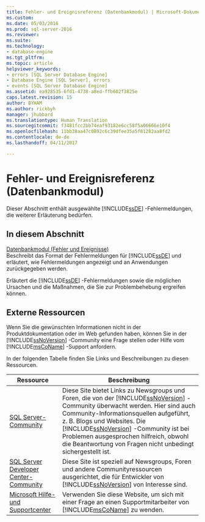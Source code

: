 ```yaml
---
title: Fehler- und Ereignisreferenz (Datenbankmodul) | Microsoft-Dokumentation
ms.custom: 
ms.date: 05/03/2016
ms.prod: sql-server-2016
ms.reviewer: 
ms.suite: 
ms.technology:
- database-engine
ms.tgt_pltfrm: 
ms.topic: article
helpviewer_keywords:
- errors [SQL Server Database Engine]
- Database Engine [SQL Server], errors
- events [SQL Server Database Engine]
ms.assetid: ea928535-6fd1-4738-a8ed-ffb602f3825e
caps.latest.revision: 15
author: BYHAM
ms.author: rickbyh
manager: jhubbard
ms.translationtype: Human Translation
ms.sourcegitcommit: f3481fcc2bb74eaf93182e6cc58f5a06666e10f4
ms.openlocfilehash: 11bb38aa47c0892c6c39dfee35a5f81282aa8fd2
ms.contentlocale: de-de
ms.lasthandoff: 04/11/2017

---
```

# <a name="errors-and-events-reference-database-engine"></a>Fehler- und Ereignisreferenz (Datenbankmodul)
  Dieser Abschnitt enthält ausgewählte [!INCLUDE[ssDE](../../includes/ssde-md.md)] -Fehlermeldungen, die weiterer Erläuterung bedürfen.  
  
## <a name="in-this-section"></a>In diesem Abschnitt  
 [Datenbankmodul (Fehler und Ereignisse)](../../relational-databases/errors-events/database-engine-events-and-errors.md)  
 Beschreibt das Format der Fehlermeldungen für [!INCLUDE[ssDE](../../includes/ssde-md.md)] und erläutert, wie Fehlermeldungen angezeigt und an Anwendungen zurückgegeben werden.  
  
 Erläutert die [!INCLUDE[ssDE](../../includes/ssde-md.md)] -Fehlermeldungen sowie die möglichen Ursachen und die Maßnahmen, die Sie zur Problembehebung ergreifen können.  
  
## <a name="external-resources"></a>Externe Ressourcen  
 Wenn Sie die gewünschten Informationen nicht in der Produktdokumentation oder im Web gefunden haben, können Sie in der [!INCLUDE[ssNoVersion](../../includes/ssnoversion-md.md)] -Community eine Frage stellen oder Hilfe vom [!INCLUDE[msCoName](../../includes/msconame-md.md)] -Support anfordern.  
  
 In der folgenden Tabelle finden Sie Links und Beschreibungen zu diesen Ressourcen.  
  
|Ressource|Beschreibung|  
|--------------|-----------------|  
|[SQL Server-Community](http://go.microsoft.com/fwlink/?LinkId=42455)|Diese Site bietet Links zu Newsgroups und Foren, die von der [!INCLUDE[ssNoVersion](../../includes/ssnoversion-md.md)] -Community überwacht werden. Hier sind auch Community-Informationsquellen aufgeführt, z. B. Blogs und Websites. Die [!INCLUDE[ssNoVersion](../../includes/ssnoversion-md.md)] -Community ist bei Problemen ausgesprochen hilfreich, obwohl die Beantwortung von Fragen nicht unbedingt sichergestellt ist.|  
|[SQL Server Developer Center-Community](http://go.microsoft.com/fwlink/?LinkId=42456)|Diese Site ist speziell auf Newsgroups, Foren und andere Communityressourcen ausgerichtet, die für Entwickler von [!INCLUDE[ssNoVersion](../../includes/ssnoversion-md.md)] von Interesse sind.|  
|[Microsoft Hilfe- und Supportcenter](http://go.microsoft.com/fwlink/?linkid=16419)|Verwenden Sie diese Website, um sich mit einer Frage an einen Supportmitarbeiter von [!INCLUDE[msCoName](../../includes/msconame-md.md)] zu wenden.|  
  
  

